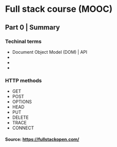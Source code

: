 # Full stack course (MOOC)

## Part 0 | Summary

### Techinal terms
- Document Object Model (DOM) | API
-
-
-

### HTTP methods
- GET
- POST
- OPTIONS
- HEAD
- PUT
- DELETE
- TRACE
- CONNECT


#### Source: https://fullstackopen.com/